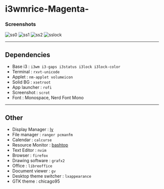 # i3wmrice-Magenta-
### Screenshots
![ss0](https://user-images.githubusercontent.com/60602839/190599243-3282b292-eee2-49c0-9a87-d492d1533425.png)
![ss1](https://user-images.githubusercontent.com/60602839/190599257-66dbcf10-cb23-467e-91af-5ff5f69bda68.png)
![ss2](https://user-images.githubusercontent.com/60602839/190599266-77483b5e-d63b-4cb8-af5c-84d45f859bba.png)
![sslock](https://user-images.githubusercontent.com/60602839/190599281-7f019d07-7c76-4250-9005-df735e832a60.png)
***

## Dependencies
* Base i3           : `i3wm i3-gaps i3status i3lock i3lock-color`
* Terminal          : `rxvt-unicode`
* Applet            : `nm-applet volumeicon`
* Solid BG          : `xsetroot`
* App launcher      : `rofi`
* Screenshot        : `scrot`
* Font              : Monospace, Nerd Font Mono

***
## Other
* Display Manager   : [ly](https://github.com/fairyglade/ly)
* File manager      : `ranger pcmanfm`
* Calendar          : `calcurse`
* Resource Monitor  : [bashtop](https://github.com/aristocratos/bashtop)
* Text Editor       : `nvim`
* Browser           : `firefox`
* Drawing software  : `grafx2`
* Office            : `libreoffice`
* Document viewer   : `gv`
* Desktop theme switcher     : `lxappearance`
* GTK theme         : chicago95
